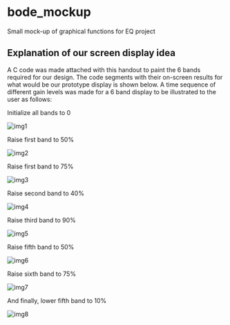 # bode_mockup
Small mock-up of graphical functions for EQ project

## Explanation of our screen display idea


A C code was made attached with this handout to paint the 6 bands required for our design. The code segments with their on-screen results for what would be our prototype display is shown below. A time sequence of different gain levels was made for a 6 band display to be illustrated to the user as follows:


Initialize all bands to 0

![img1](./img/image1)

Raise first band to 50%

![img2](./img/image2)


Raise first band to 75%

![img3](./img/image3)


Raise second band to 40%

![img4](./img/image4)

Raise third band to 90%

![img5](./img/image5)

Raise fifth band to 50%

![img6](./img/image6)

Raise sixth band to 75%

![img7](./img/image7)

And finally, lower fifth band to 10%

![img8](./img/image8)
